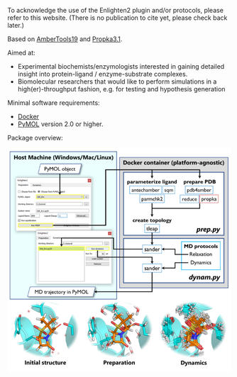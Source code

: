 To acknowledge the use of the Enlighten2 plugin and/or protocols, please refer to this website.
(There is no publication to cite yet, please check back later.)

Based on [AmberTools19](https://ambermd.org/AmberTools.php) and 
[Propka3.1](https://github.com/jensengroup/propka-3.1).

Aimed at:
 
- Experimental biochemists/enzymologists interested in gaining detailed insight into protein-ligand / enzyme-substrate complexes.
- Biomolecular researchers that would like to perform simulations in a high(er)-throughput fashion, e.g. for testing and hypothesis generation

Minimal software requirements:

- [Docker](https://docs.docker.com/install/)
- [PyMOL](https://github.com/schrodinger/pymol-open-source) version 2.0 or higher.

Package overview:

![](assets/img/about/workflow.png)
